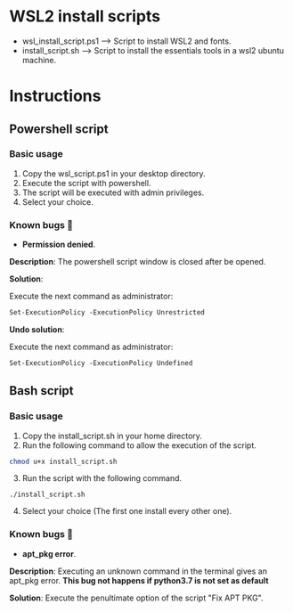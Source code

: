 # WSL2 install scripts
* wsl_install_script.ps1 --> Script to install WSL2 and fonts.
* install_script.sh --> Script to install the essentials tools in a wsl2 ubuntu machine.

# Instructions
## Powershell script
### Basic usage
1. Copy the wsl_script.ps1 in your desktop directory.
2. Execute the script with powershell.
3. The script will be executed with admin privileges.
4. Select your choice.

### Known bugs 🐛

* **Permission denied**.

**Description**: The powershell script window is closed after be opened.

**Solution**:

Execute the next command as administrator:

```ps
Set-ExecutionPolicy -ExecutionPolicy Unrestricted
```

**Undo solution**:

Execute the next command as administrator:

```ps
Set-ExecutionPolicy -ExecutionPolicy Undefined
```

## Bash script
### Basic usage
1. Copy the install_script.sh in your home directory.
2. Run the following command to allow the execution of the script.
```bash
chmod u+x install_script.sh
```
3. Run the script with the following command.
```
./install_script.sh
```
4. Select your choice (The first one install every other one).

### Known bugs 🐛

* **apt_pkg error**.

**Description**: Executing an unknown command in the terminal gives an apt_pkg error. **This bug not happens if python3.7 is not set as default**

**Solution**: Execute the penultimate option of the script "Fix APT PKG".
